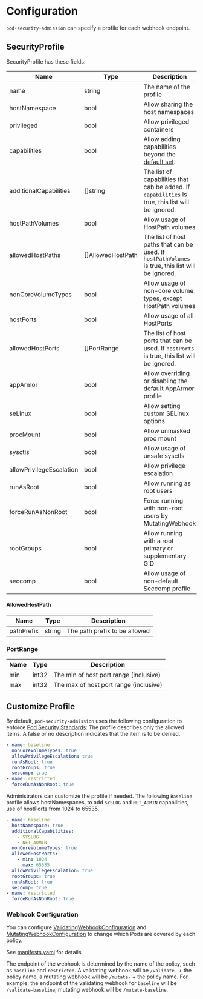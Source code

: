 Configuration
=============

`pod-security-admission` can specify a profile for each webhook endpoint.

SecurityProfile 
----------------

SecurityProfile has these fields:

| Name                     | Type              | Description                                                                                                                                 |
| ------------------------ | ----------------- | ------------------------------------------------------------------------------------------------------------------------------------------- |
| name                     | string            | The name of the profile                                                                                                                     |
| hostNamespace            | bool              | Allow sharing the host namespaces                                                                                                           |
| privileged               | bool              | Allow privileged containers                                                                                                                 |
| capabilities             | bool              | Allow adding capabilities beyond the [default set](https://docs.docker.com/engine/reference/run/#runtime-privilege-and-linux-capabilities). |
| additionalCapabilities   | []string          | The list of capabilities that cab be added. If `capabilities` is true, this list will be ignored.                                           |
| hostPathVolumes          | bool              | Allow usage of HostPath volumes                                                                                                             |
| allowedHostPaths         | []AllowedHostPath | The list of host paths that can be used. If `hostPathVolumes` is true, this list will be ignored.                                           |
| nonCoreVolumeTypes       | bool              | Allow usage of non-core volume types, except HostPath volumes                                                                               |
| hostPorts                | bool              | Allow usage of all HostPorts                                                                                                                |
| allowedHostPorts         | []PortRange       | The list of host ports that can be used. If `hostPorts` is true, this list will be ignored.                                                 |
| appArmor                 | bool              | Allow overriding or disabling the default AppArmor profile                                                                                  |
| seLinux                  | bool              | Allow setting custom SELinux options                                                                                                        |
| procMount                | bool              | Allow unmasked proc mount                                                                                                                   |
| sysctls                  | bool              | Allow usage of unsafe sysctls                                                                                                               |
| allowPrivilegeEscalation | bool              | Allow privilege escalation                                                                                                                  |
| runAsRoot                | bool              | Allow running as root users                                                                                                                 |
| forceRunAsNonRoot        | bool              | Force running with non-root users by MutatingWebhook                                                                                        |
| rootGroups               | bool              | Allow running with a root primary or supplementary GID                                                                                      |
| seccomp                  | bool              | Allow usage of non-default Seccomp profile                                                                                                  |

#### AllowedHostPath

| Name       | Type   | Description                   |
| ---------- | ------ | ----------------------------- |
| pathPrefix | string | The path prefix to be allowed |

### PortRange

| Name | Type  | Description                            |
| ---- | ----- | -------------------------------------- |
| min  | int32 | The min of host port range (inclusive) |
| max  | int32 | The max of host port range (inclusive) |

Customize Profile
-----------------

By default, `pod-security-admission` uses the following configuration to enforce [Pod Security Standards](https://kubernetes.io/docs/concepts/security/pod-security-standards/):
The profile describes only the allowed items. A false or no description indicates that the item is to be denied.


```yaml
- name: baseline
  nonCoreVolumeTypes: true
  allowPrivilegeEscalation: true
  runAsRoot: true
  rootGroups: true
  seccomp: true
- name: restricted
  forceRunAsNonRoot: true
```

Administrators can customize the profile if needed.
The following `Baseline` profile allows hostNamespaces, to add `SYSLOG` and `NET_ADMIN` capabilities, use of hostPorts from 1024 to 65535.

```yaml
- name: baseline
  hostNamespace: true
  additionalCapabilities:
    - SYSLOG
    - NET_ADMIN
  nonCoreVolumeTypes: true
  allowedHostPorts:
    - min: 1024
      max: 65535
  allowPrivilegeEscalation: true
  rootGroups: true
  runAsRoot: true
  seccomp: true
- name: restricted
  forceRunAsNonRoot: true
```

### Webhook Configuration

You can configure [ValidatingWebhookConfiguration](https://kubernetes.io/docs/reference/generated/kubernetes-api/v1.20/#validatingwebhookconfiguration-v1-admissionregistration-k8s-io) and [MutatingWebhookConfiguration](https://kubernetes.io/docs/reference/generated/kubernetes-api/v1.20/#mutatingwebhookconfiguration-v1-admissionregistration-k8s-io) to change which Pods are covered by each policy.

See [manifests.yaml](../config/webhook/manifests.yaml) for details.

The endpoint of the webhook is determined by the name of the policy, such as `baseline` and `restricted`. 
A validating webhook will be `/validate-` + the policy name, a mutating webhook will be `/mutate-` + the policy name.
For example, the endpoint of the validating webhook for `baseline` will be `/validate-baseline`, mutating webhook will be `/mutate-baseline`.

